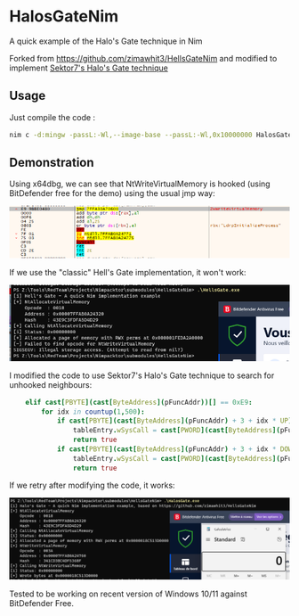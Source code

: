 # HalosGateNim

A quick example of the Halo's Gate technique in Nim

Forked from <https://github.com/zimawhit3/HellsGateNim> and modified to implement [Sektor7's Halo's Gate technique](https://blog.sektor7.net/#!res/2021/halosgate.md)

## Usage

Just compile the code :

```Bash
nim c -d:mingw -passL:-Wl,--image-base --passL:-Wl,0x10000000 HalosGate.nim
```

## Demonstration

Using x64dbg, we can see that NtWriteVirtualMemory is hooked (using BitDefender free for the demo) using the usual jmp way:

![hooked](img/hooked.png)

If we use the "classic" Hell's Gate implementation, it won't work:

![failed](img/fail.png)

I modified the code to use Sektor7's Halo's Gate technique to search for unhooked neighbours:

```Nim
    elif cast[PBYTE](cast[ByteAddress](pFuncAddr))[] == 0xE9:
        for idx in countup(1,500):
            if cast[PBYTE](cast[ByteAddress](pFuncAddr) + 3 + idx * UP)[] == 0xB8:
                tableEntry.wSysCall = cast[PWORD](cast[ByteAddress](pFuncAddr) + 4 + (idx * UP))[] + cast[WORD](idx)
                return true
            if cast[PBYTE](cast[ByteAddress](pFuncAddr) + 3 + idx * DOWN)[] == 0xB8:
                tableEntry.wSysCall = cast[PWORD](cast[ByteAddress](pFuncAddr) + 4 + (idx * DOWN))[] - cast[WORD](idx)
                return true
```

If we retry after modifying the code, it works:

![success](img/success.png)

Tested to be working on recent version of Windows 10/11 against BitDefender Free.
